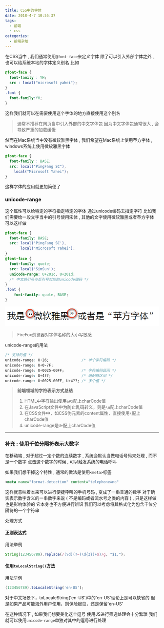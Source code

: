 ```yaml
---
title: CSS中的字体
date: 2018-4-7 10:55:37
tags: 
  - 前端
  - css
categories: 
  - 前端杂烩
---
```


在CSS当中 , 我们通常使用`@font-face`来定义字体
除了可以引入外部字体之外 , 也可以给系统本地的字体定义别名
比如
```css
@font-face {
  font-family : YH;
  src : local("microsoft yahei");
}
.font {
  font-family:YH;
}
```
这样我们就可以在需要使用这个字体的地方直接使用这个别名
<!-- more -->
> 通常不推荐在网页当中引入外部的中文字体包
> 因为中文字体包通常很大 , 会导致严重的加载缓慢

然而在Mac系统当中没有微软雅黑字体 , 我们希望在Mac系统上使用苹方字体 , windows系统上使用微软雅黑字体
```css
@font-face {
  font-family : BASE;
  src: local("PingFang SC"),
    local("Microsoft Yahei");
}
```
这样字体的应用就更加简便了

### unicode-range
这个属性可以给特定的字符指定特定的字体
通过unicode编码去指定字符
比如我们需要给一段文字当中的引号使用宋体 , 其他的文字使用微软雅黑或者苹方字体
可以这样做
```css
@font-face {
  font-family: BASE;
  src: local('PingFang SC'),
       local('Microsoft Yahei');
}
@font-face {
  font-family: quote;
  src: local('SimSun');    
  unicode-range: U+201c, U+201d;
  /* 中文前引号与后引号对应的unicode编码 */
}
.font {
    font-family: quote, BASE;
}
```
![css_font](/images/前端杂烩/css_font.png)

> FireFox浏览器对字体名称的大小写敏感

unicode-range的用法
```css
/* 支持的值 */
unicode-range: U+26;               /* 单个字符编码 */
unicode-range: U+0-7F;
unicode-range: U+0025-00FF;        /* 字符编码区间 */
unicode-range: U+4??;              /* 通配符区间 */
unicode-range: U+0025-00FF, U+4??; /* 多个值 */
```

> **前端领域的字符表示方式总结**
> 1. HTML中字符输出使用`&#x`配上charCode值
> 2. 在JavaScript文件中为防止乱码转义，则是`\u`配上charCode值
> 3. 在CSS文件中，如CSS伪元素的content属性，直接使用`\`配上charCode值
> 4. unicode-range是`U+`配上charCode值

----
### 补充 : **使用千位分隔符表示大数字**
在移动端 , 对于超过一定个数的连续数字 , 系统会默认当做电话号码来处理 , 而不是一个数字
点击这个数字的时候 , 可以触发系统的电话呼叫

如果我们想干掉这个特性 , 通常的做法是使用`<meta>`标签
```xml
<meta name="format-detection" content="telephone=no"
```
这样就意味着本来可以进行便捷呼叫的手机号码 , 变成了一串普通的数字
对于确实表示数字含义的一串数字来说 ( 不是编码或者流水号之类的内容 ) , 只是这样做也是影响体验的
它本身也不方便进行辨识
我们可以考虑将其格式化为包含千位分隔符的一个字符串

处理方式
#### 正则表达式
用法举例
```javascript
String(123456789).replace(/(\d)(?=(\d{3})+$)/g, "$1,");
```
#### 使用`toLocalString()`方法
用法举例
```javascript
(123456789).toLocaleString('en-US');
```
对于中文场景下，toLocaleString('en-US')中的'en-US'理论上是可以缺省的
但是如果产品可能海外用户使用，则保险起见，还是保留'en-US'

在这种情况下 , 如果我们想要美化这个逗号
使用JS进行筛选处理会十分繁琐
我们就可以使用`unicode-range`单独对其中的逗号进行处理